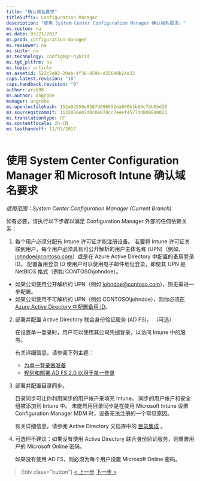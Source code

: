 ```yaml
---
title: "确认域名要求"
titleSuffix: Configuration Manager
description: "使用 System Center Configuration Manager 确认域名要求。"
ms.custom: na
ms.date: 03/21/2017
ms.prod: configuration-manager
ms.reviewer: na
ms.suite: na
ms.technology: configmgr-hybrid
ms.tgt_pltfrm: na
ms.topic: article
ms.assetid: 522c2e82-20eb-4f38-859b-d55640b24e32
caps.latest.revision: "18"
caps.handback.revision: "0"
author: arob98
ms.author: angrobe
manager: angrobe
ms.openlocfilehash: 152a93559e8587d096552da800b1b84c7bb8bd28
ms.sourcegitcommit: 1132886e07d0c0a87dcc7eeef4577dd8d8840023
ms.translationtype: HT
ms.contentlocale: zh-CN
ms.lasthandoff: 11/01/2017
---
```

# <a name="confirm-domain-name-requirements-with-system-center-configuration-manager-and-microsoft-intune"></a>使用 System Center Configuration Manager 和 Microsoft Intune 确认域名要求

*适用范围：System Center Configuration Manager (Current Branch)*

如有必要，请执行以下步骤以满足 Configuration Manager 外部的任何依赖关系：

1. 每个用户必须分配有 Intune 许可证才能注册设备。 若要将 Intune 许可证关联到用户，每个用户必须具有可公开解析的用户主体名称 (UPN)（例如，johndoe@contoso.com）或是在 Azure Active Directory 中配置的备用登录 ID。 配置备用登录 ID 使用户可以使用电子邮件地址登录，即使其 UPN 是 NetBIOS 格式（例如 CONTOSO\johndoe）。

  - 如果公司使用公开解析的 UPN（例如 johndoe@contoso.com），则无需进一步配置。
  - 如果公司使用不可解析的 UPN（例如 CONTOSO\johndoe），则你必须[在 Azure Active Directory 中配置备用 ID](https://azure.microsoft.com/documentation/articles/active-directory-aadconnect-get-started-custom/#pages-under-the-section-sync)。

2.  部署并配置 Active Directory 联合身份验证服务 (AD FS)。 （可选）

     在设置单一登录时，用户可以使用其公司凭据登录，以访问 Intune 中的服务。

     有关详细信息，请参阅下列主题：
    -   [为单一登录做准备](http://go.microsoft.com/fwlink/?LinkID=271124)
    -   [规划和部署 AD FS 2.0 以用于单一登录](http://go.microsoft.com/fwlink/?LinkID=271125)

3.  部署并配置目录同步。

     目录同步可让你利用同步的用户帐户来填充 Intune。 同步的用户帐户和安全组被添加到 Intune 中。 未能启用目录同步是在使用 Microsoft Intune 设置 Configuration Manager MDM 时，设备无法注册的一个常见原因。

     有关详细信息，请参阅 Active Directory 文档库中的 [目录集成](http://go.microsoft.com/fwlink/?LinkID=271120) 。

4.  可选但不建议：如果没有使用 Active Directory 联合身份验证服务，则重置用户的 Microsoft Online 密码。

     如果没有使用 AD FS，则必须为每个用户设置 Microsoft Online 密码。

> [!div class="button"]
[< 上一步](create-mdm-collection.md)  [下一步 >](configure-intune-subscription.md)
